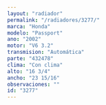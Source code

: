 ```yaml
---
layout: "radiador"
permalink: "/radiadores/3277/"
marca: "Honda"
modelo: "Passport"
ano: "2002"
motor: "V6 3.2"
transmision: "Automática"
parte: "432478"
clima: "Con clima"
alto: "16 3/4"
ancho: "23 15/16"
observaciones: ""
id: "3277"
---
```


